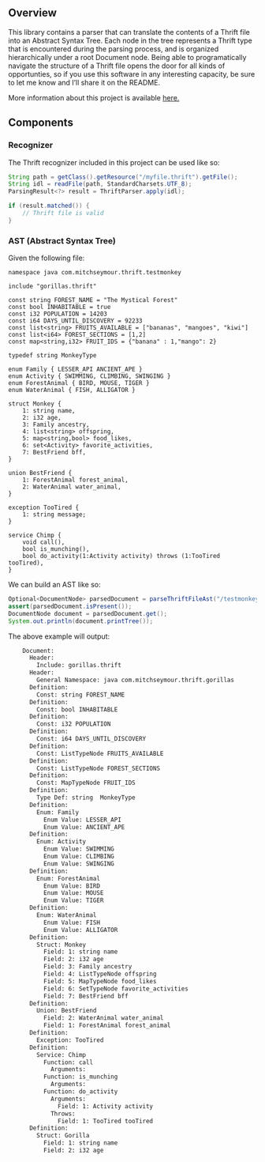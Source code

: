 Overview
---------
This library contains a parser that can translate the contents of a Thrift file into an Abstract Syntax Tree. Each node in the tree represents a Thrift type that is encountered during the parsing process, and is organized hierarchically under a root Document node. Being able to programatically navigate the structure of a Thrift file opens the door for all kinds of opportunties, so if you use this software in any interesting capacity, be sure to let me know and I’ll share it on the README.

More information about this project is available [here.](https://mitch-seymour.github.io/building-a-thrift-parser-with-parboiled/)

Components
----------
### Recognizer
The Thrift recognizer included in this project can be used like so:

```java
String path = getClass().getResource("/myfile.thrift").getFile();
String idl = readFile(path, StandardCharsets.UTF_8);
ParsingResult<?> result = ThriftParser.apply(idl);

if (result.matched()) {
    // Thrift file is valid
}
```

### AST (Abstract Syntax Tree)
Given the following file:


```thrift
namespace java com.mitchseymour.thrift.testmonkey

include "gorillas.thrift"

const string FOREST_NAME = "The Mystical Forest"
const bool INHABITABLE = true
const i32 POPULATION = 14203
const i64 DAYS_UNTIL_DISCOVERY = 92233
const list<string> FRUITS_AVAILABLE = ["bananas", "mangoes", "kiwi"]
const list<i64> FOREST_SECTIONS = [1,2]
const map<string,i32> FRUIT_IDS = {"banana" : 1,"mango": 2}

typedef string MonkeyType

enum Family { LESSER_API ANCIENT_APE }
enum Activity { SWIMMING, CLIMBING, SWINGING }
enum ForestAnimal { BIRD, MOUSE, TIGER }
enum WaterAnimal { FISH, ALLIGATOR }

struct Monkey {
    1: string name,
    2: i32 age,
    3: Family ancestry,
    4: list<string> offspring,
    5: map<string,bool> food_likes,
    6: set<Activity> favorite_activities,
    7: BestFriend bff,
}

union BestFriend {
    1: ForestAnimal forest_animal,
    2: WaterAnimal water_animal,
}

exception TooTired {
    1: string message;
}

service Chimp {
    void call(),
    bool is_munching(),
    bool do_activity(1:Activity activity) throws (1:TooTired tooTired),
}

```

We can build an AST like so:

```java
Optional<DocumentNode> parsedDocument = parseThriftFileAst("/testmonkey.thrift");
assert(parsedDocument.isPresent());
DocumentNode document = parsedDocument.get();
System.out.println(document.printTree());
```

The above example will output:

```bash
    Document:
      Header:
        Include: gorillas.thrift
      Header:
        General Namespace: java com.mitchseymour.thrift.gorillas
      Definition:
        Const: string FOREST_NAME
      Definition:
        Const: bool INHABITABLE
      Definition:
        Const: i32 POPULATION
      Definition:
        Const: i64 DAYS_UNTIL_DISCOVERY
      Definition:
        Const: ListTypeNode FRUITS_AVAILABLE
      Definition:
        Const: ListTypeNode FOREST_SECTIONS
      Definition:
        Const: MapTypeNode FRUIT_IDS
      Definition:
        Type Def: string  MonkeyType
      Definition:
        Enum: Family
          Enum Value: LESSER_API
          Enum Value: ANCIENT_APE
      Definition:
        Enum: Activity
          Enum Value: SWIMMING
          Enum Value: CLIMBING
          Enum Value: SWINGING
      Definition:
        Enum: ForestAnimal
          Enum Value: BIRD
          Enum Value: MOUSE
          Enum Value: TIGER
      Definition:
        Enum: WaterAnimal
          Enum Value: FISH
          Enum Value: ALLIGATOR
      Definition:
        Struct: Monkey
          Field: 1: string name
          Field: 2: i32 age
          Field: 3: Family ancestry
          Field: 4: ListTypeNode offspring
          Field: 5: MapTypeNode food_likes
          Field: 6: SetTypeNode favorite_activities
          Field: 7: BestFriend bff
      Definition:
        Union: BestFriend
          Field: 2: WaterAnimal water_animal
          Field: 1: ForestAnimal forest_animal
      Definition:
        Exception: TooTired
      Definition:
        Service: Chimp
          Function: call
            Arguments:
          Function: is_munching
            Arguments:
          Function: do_activity
            Arguments:
              Field: 1: Activity activity
            Throws:
              Field: 1: TooTired tooTired
      Definition:
        Struct: Gorilla
          Field: 1: string name
          Field: 2: i32 age
```
